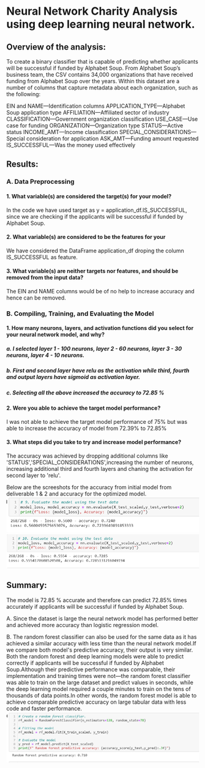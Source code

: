 # Neural Network Charity Analysis using deep learning neural network.

## Overview of the analysis:

To create a binary classifier that is capable of predicting whether applicants will be successful if funded by Alphabet Soup.
From Alphabet Soup’s business team, the CSV contains 34,000 organizations that have received funding from Alphabet Soup over the years. Within this dataset are a number of columns that capture metadata about each organization, such as the following:

EIN and NAME—Identification columns
APPLICATION_TYPE—Alphabet Soup application type
AFFILIATION—Affiliated sector of industry
CLASSIFICATION—Government organization classification
USE_CASE—Use case for funding
ORGANIZATION—Organization type
STATUS—Active status
INCOME_AMT—Income classification
SPECIAL_CONSIDERATIONS—Special consideration for application
ASK_AMT—Funding amount requested
IS_SUCCESSFUL—Was the money used effectively

## Results:

### A. Data Preprocessing

#### 1. What variable(s) are considered the target(s) for your model?
In the code we have used target as y = application_df.IS_SUCCESSFUL, since we are checking if the applicants will be successful if funded by Alphabet Soup.

#### 2. What variable(s) are considered to be the features for your 
We have considered the DataFrame application_df droping the column IS_SUCCESSFUL as feature.

#### 3. What variable(s) are neither targets nor features, and should be removed from the input data?
The EIN and NAME columns would be of no help to increase accuracy and hence can be removed.

### B. Compiling, Training, and Evaluating the Model

#### 1. How many neurons, layers, and activation functions did you select for your neural network model, and why?
##### a.  I selected layer 1 - 100 neurons, layer 2 - 60 neurons, layer 3 - 30 neurons, layer 4 - 10 neurons.
##### b.  First and second layer have relu as the activation while third, fourth and output layers have sigmoid as activation layer.
##### c.  Selecting all the above increased the accuracy to 72.85 % 
  
#### 2. Were you able to achieve the target model performance?
I was not able to achieve the target model performance of 75% but was able to increase the accuracy of model from 72.39% to 72.85% 

#### 3. What steps did you take to try and increase model performance?
The accuracy was achieved by dropping additional columns like 'STATUS','SPECIAL_CONSIDERATIONS',increasing the number of neurons, increasing additional third and fourth layers and chaning the activation for second layer to 'relu'.

Below are the screeshots for the accuracy from initial model from deliverable 1 & 2 and accuracy for the optimized model.
![](https://github.com/Akshaya-Kamble/Neural_Network_Charity_Analysis/blob/main/Reference%20Images/Deliverable%201%262%20accuracy.PNG)
![](https://github.com/Akshaya-Kamble/Neural_Network_Charity_Analysis/blob/main/Reference%20Images/optimized.PNG)

## Summary: 

The model is 72.85 % accurate and therefore can predict 72.85% times accurately if applicants will be successful if funded by Alphabet Soup.

A. Since the dataset is large the neural network model has performed better and achieved more accuracy than logistic regression model.

B. The random forest classifier can also be used for the same data as it has achieved a similar accuracy with less time than the neural network model.If we compare both model's predictive accuracy, their output is very similar. Both the random forest and deep learning models were able to predict correctly if applicants will be successful if funded by Alphabet Soup.Although their predictive performance was comparable, their implementation and training times were not—the random forest classifier was able to train on the large dataset and predict values in seconds, while the deep learning model required a couple minutes to train on the tens of thousands of data points.In other words, the random forest model is able to achieve comparable predictive accuracy on large tabular data with less code and faster performance. 
![](https://github.com/Akshaya-Kamble/Neural_Network_Charity_Analysis/blob/main/Reference%20Images/random%20forest.PNG)
